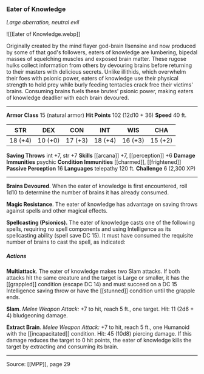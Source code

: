 ### Eater of Knowledge
_Large aberration, neutral evil_

![[Eater of Knowledge.webp]]

Originally created by the mind flayer god-brain Ilsensine and now produced by some of that god's followers, eaters of knowledge are lumbering, bipedal masses of squelching muscles and exposed brain matter. These rugose hulks collect information from others by devouring brains before returning to their masters with delicious secrets. Unlike illithids, which overwhelm their foes with psionic power, eaters of knowledge use their physical strength to hold prey while burly feeding tentacles crack free their victims' brains. Consuming brains fuels these brutes' psionic power, making eaters of knowledge deadlier with each brain devoured.




---

**Armor Class** 15 (natural armor)
**Hit Points** 102 (12d10 + 36)
**Speed** 40 ft.

| STR     | DEX     | CON     | INT     | WIS     | CHA     |
|---------|---------|---------|---------|---------|---------|
| 18 (+4) | 10 (+0) | 17 (+3) | 18 (+4) | 16 (+3) | 15 (+2) |

**Saving Throws** int +7, str +7
**Skills** [[arcana]] +7, [[perception]] +6
**Damage Immunities** psychic
**Condition Immunities** [[charmed]], [[frightened]]
**Passive Perception** 16
**Languages** telepathy 120 ft.
**Challenge** 6 (2,300 XP)

---

**Brains Devoured**. When the eater of knowledge is first encountered, roll 1d10 to determine the number of brains it has already consumed.

**Magic Resistance**. The eater of knowledge has advantage on saving throws against spells and other magical effects.

**Spellcasting (Psionics).** The eater of knowledge casts one of the following spells, requiring no spell components and using Intelligence as its spellcasting ability (spell save DC 15). It must have consumed the requisite number of brains to cast the spell, as indicated:

##### Actions
**Multiattack**. The eater of knowledge makes two Slam attacks. If both attacks hit the same creature and the target is Large or smaller, it has the [[grappled]] condition (escape DC 14) and must succeed on a DC 15 Intelligence saving throw or have the [[stunned]] condition until the grapple ends.

**Slam**. _Melee Weapon Attack:_ +7 to hit, reach 5 ft., one target. Hit: 11 (2d6 + 4) bludgeoning damage.

**Extract Brain**. _Melee Weapon Attack:_ +7 to hit, reach 5 ft., one Humanoid with the [[incapacitated]] condition. Hit: 45 (10d8) piercing damage. If this damage reduces the target to 0 hit points, the eater of knowledge kills the target by extracting and consuming its brain.


---

Source: [[MPP]], page 29